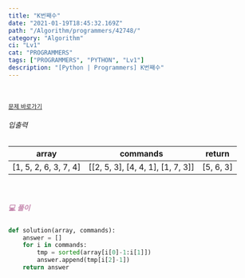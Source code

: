 ```yaml
---
title: "K번째수"
date: "2021-01-19T18:45:32.169Z"
path: "/Algorithm/programmers/42748/"
category: "Algorithm"
ci: "Lv1"
cat: "PROGRAMMERS"
tags: ["PROGRAMMERS", "PYTHON", "Lv1"]
description: "[Python | Programmers] K번째수"
---
```


<br />

<a href="https://programmers.co.kr/learn/courses/30/lessons/42748"><small>문제 바로가기</small></a>

###### 입출력

| array                 | commands                          | return    |
| --------------------- | --------------------------------- | --------- |
| [1, 5, 2, 6, 3, 7, 4] | [[2, 5, 3], [4, 4, 1], [1, 7, 3]] | [5, 6, 3] |

<br />

##### <h5 style="color:#C587AE;">💻 풀이</h5>

```python
def solution(array, commands):
    answer = []
    for i in commands:
        tmp = sorted(array[i[0]-1:i[1]])
        answer.append(tmp[i[2]-1])
    return answer
```

<br />

